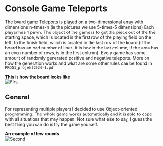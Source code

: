 # Console Game Teleports
The board game Teleports is played on a two-dimensional array with dimensions n-times-n (in the pictures we use 5-times-5 dimensions) 
Each player has 1 pawn. The object of the game is to get the piece out of the the starting space, which is located in the first row of the playing field on the left, to the finish field,
which is located in the last row of the board (if the board has an odd number of lines, it is box in the last column, if the area has an even number of rows, is in the first column). Every game has some amount of randomly generated positive
and negative teleports. More on how the generation works and what are some other rules can be found in `PROG1_projekt2024-1.pdf`                

**This is how the board looks like**     
![First](https://i.imgur.com/neun4Ua.png)

## General 
For representing multiple players I decided to use Object-oriented programming. The whole game works automatically and it is able to cope with all situations that may happen. Not sure what else to say, I guess
the best thing you can do is try the game yourself.         

**An example of few rounds**           
![Second](https://i.imgur.com/wModb7J.png)
